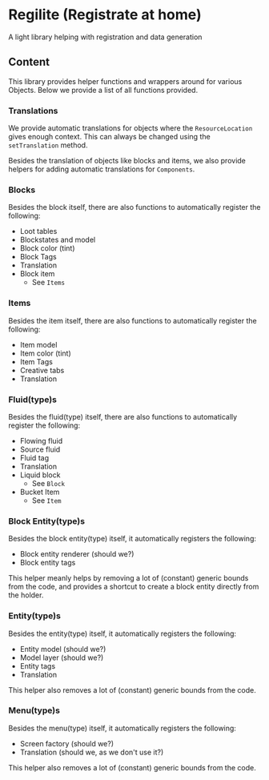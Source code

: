 # Regilite (Registrate at home)
A light library helping with registration and data generation

## Content
This library provides helper functions and wrappers around for various Objects. Below we provide a list of all
functions provided.

### Translations
We provide automatic translations for objects where the `ResourceLocation` gives enough context. This can always 
be changed using the `setTranslation` method.

Besides the translation of objects like blocks and items, we also provide helpers for adding automatic translations for `Components`.

### Blocks
Besides the block itself, there are also functions to automatically register the following:
- Loot tables
- Blockstates and model
- Block color (tint)
- Block Tags
- Translation
- Block item 
  - See `Items`

### Items
Besides the item itself, there are also functions to automatically register the following:
- Item model
- Item color (tint)
- Item Tags
- Creative tabs
- Translation

### Fluid(type)s
Besides the fluid(type) itself, there are also functions to automatically register the following:
- Flowing fluid
- Source fluid
- Fluid tag
- Translation
- Liquid block
    - See `Block`
- Bucket Item
  - See `Item`

### Block Entity(type)s
Besides the block entity(type) itself, it automatically registers the following:

- Block entity renderer (should we?)
- Block entity tags

This helper meanly helps by removing a lot of (constant) generic bounds from the code, and provides a shortcut to
create a block entity directly from the holder.

### Entity(type)s
Besides the entity(type) itself, it automatically registers the following:

- Entity model (should we?)
- Model layer (should we?)
- Entity tags
- Translation

This helper also removes a lot of (constant) generic bounds from the code.

### Menu(type)s
Besides the menu(type) itself, it automatically registers the following:

- Screen factory (should we?)
- Translation (should we, as we don't use it?)

This helper also removes a lot of (constant) generic bounds from the code.
